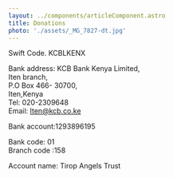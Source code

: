 ```yaml
---
layout: ../components/articleComponent.astro
title: Donations
photo: './assets/_MG_7827-dt.jpg'
---
```


Swift Code. KCBLKENX

Bank address: KCB Bank Kenya Limited,  
Iten branch,  
P.O Box 466- 30700,  
Iten,Kenya  
Tel: 020-2309648  
Email: Iten@kcb.co.ke  

Bank account:1293896195

Bank code: 01  
Branch code :158

Account name: Tirop Angels Trust